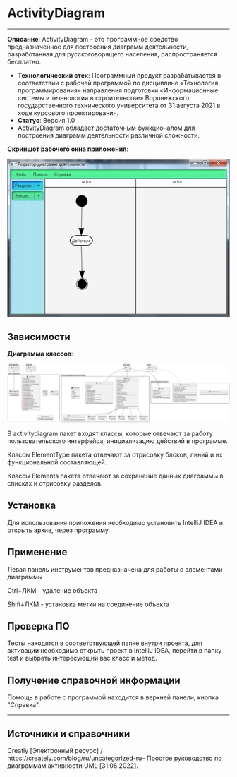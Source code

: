 # ActivityDiagram
----------------

**Описание**: ActivityDiagram - это программное средство предназначенное для построения диаграмм деятельности, разработанная для русскоговорящего населения, распространяется бесплатно.

  - **Технологический стек**: Программный продукт разрабатывается в соответствии с рабочей программой по дисциплине «Технология программирования» направления подготовки «Информационные системы и тех-нологии в строительстве» Воронежского государственного технического университета от 31 августа 2021 в ходе курсового проектирования. 
  - **Статус**: Версия 1.0
  - ActivityDiagram обладает достаточным функционалом для построения диаграмм деятельности различной сложности.

**Скриншот рабочего окна приложения**:

![](https://github.com/AndreyBaryshev1/ActivityDiagramEditor/blob/main/s.jpg)

## Зависимости

**Диаграмма классов**:

![](https://github.com/AndreyBaryshev1/ActivityDiagramEditor/blob/main/d.png)

В activitydiagram пакет входят классы, которые отвечают за работу пользовательского интерфейса, инициализацию действий в программе.

Классы ElementType пакета отвечают за отрисовку блоков, линий и их функциональной составляющей.

Классы Elements пакета отвечают за сохранение данных диаграммы в списках и отрисовку разделов.

## Установка

Для использования приложения необходимо установить IntelliJ IDEA и открыть архив, через программу.

## Применение

Левая панель инструментов предназначена для работы с элементами диаграммы

Ctrl+ЛКМ - удаление объекта

Shift+ЛКМ - установка метки на соединение объекта
 
## Проверка ПО

Тесты находятся в соответствующей папке внутри проекта, для активации необходимо открыть проект в IntelliJ IDEA, перейти в папку test и выбрать интересующий вас класс и метод.

## Получение справочной информации

Помощь в работе с программой находится в верхней панели, кнопка "Справка". 

----

## Источники и справочники

Creatly [Электронный ресурс] / https://creately.com/blog/ru/uncategorized-ru– Простое руководство по диаграммам активности UML [31.06.2022].


